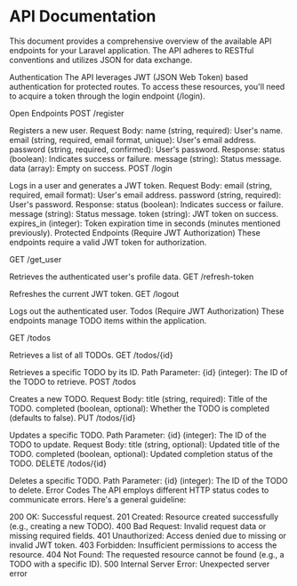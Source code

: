 # API Documentation

This document provides a comprehensive overview of the available API endpoints for your Laravel application. The API adheres to RESTful conventions and utilizes JSON for data exchange.

Authentication
The API leverages JWT (JSON Web Token) based authentication for protected routes. To access these resources, you'll need to acquire a token through the login endpoint (/login).

Open Endpoints
POST /register

Registers a new user.
Request Body:
name (string, required): User's name.
email (string, required, email format, unique): User's email address.
password (string, required, confirmed): User's password.
Response:
status (boolean): Indicates success or failure.
message (string): Status message.
data (array): Empty on success.
POST /login

Logs in a user and generates a JWT token.
Request Body:
email (string, required, email format): User's email address.
password (string, required): User's password.
Response:
status (boolean): Indicates success or failure.
message (string): Status message.
token (string): JWT token on success.
expires_in (integer): Token expiration time in seconds (minutes mentioned previously).
Protected Endpoints (Require JWT Authorization)
These endpoints require a valid JWT token for authorization.

GET /get_user

Retrieves the authenticated user's profile data.
GET /refresh-token

Refreshes the current JWT token.
GET /logout

Logs out the authenticated user.
Todos (Require JWT Authorization)
These endpoints manage TODO items within the application.

GET /todos

Retrieves a list of all TODOs.
GET /todos/{id}

Retrieves a specific TODO by its ID.
Path Parameter:
{id} (integer): The ID of the TODO to retrieve.
POST /todos

Creates a new TODO.
Request Body:
title (string, required): Title of the TODO.
completed (boolean, optional): Whether the TODO is completed (defaults to false).
PUT /todos/{id}

Updates a specific TODO.
Path Parameter:
{id} (integer): The ID of the TODO to update.
Request Body:
title (string, optional): Updated title of the TODO.
completed (boolean, optional): Updated completion status of the TODO.
DELETE /todos/{id}

Deletes a specific TODO.
Path Parameter:
{id} (integer): The ID of the TODO to delete.
Error Codes
The API employs different HTTP status codes to communicate errors. Here's a general guideline:

200 OK: Successful request.
201 Created: Resource created successfully (e.g., creating a new TODO).
400 Bad Request: Invalid request data or missing required fields.
401 Unauthorized: Access denied due to missing or invalid JWT token.
403 Forbidden: Insufficient permissions to access the resource.
404 Not Found: The requested resource cannot be found (e.g., a TODO with a specific ID).
500 Internal Server Error: Unexpected server error
